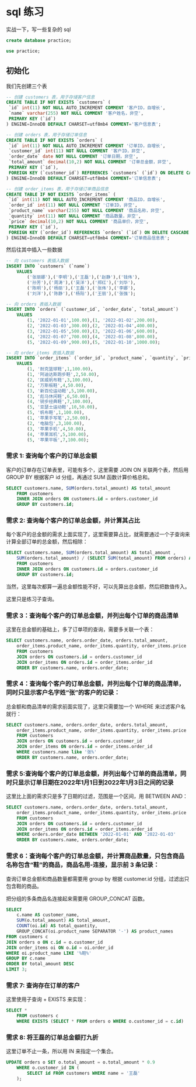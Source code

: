 # sql 练习

实战一下，写一些复杂的 sql

```sql
create database practice;

use practice;
```

## 初始化

我们先创建三个表

```sql
-- 创建 customers 表，用于存储客户信息
CREATE TABLE IF NOT EXISTS `customers` (
 `id` int(11) NOT NULL AUTO_INCREMENT COMMENT '客户ID，自增长',
 `name` varchar(255) NOT NULL COMMENT '客户姓名，非空',
 PRIMARY KEY (`id`)
) ENGINE=InnoDB DEFAULT CHARSET=utf8mb4 COMMENT='客户信息表';

-- 创建 orders 表，用于存储订单信息
CREATE TABLE IF NOT EXISTS `orders` (
 `id` int(11) NOT NULL AUTO_INCREMENT COMMENT '订单ID，自增长',
 `customer_id` int(11) NOT NULL COMMENT '客户ID，非空',
 `order_date` date NOT NULL COMMENT '订单日期，非空',
 `total_amount` decimal(10,2) NOT NULL COMMENT '订单总金额，非空',
 PRIMARY KEY (`id`),
 FOREIGN KEY (`customer_id`) REFERENCES `customers` (`id`) ON DELETE CASCADE ON UPDATE CASCADE
) ENGINE=InnoDB DEFAULT CHARSET=utf8mb4 COMMENT='订单信息表';

-- 创建 order_items 表，用于存储订单商品信息
CREATE TABLE IF NOT EXISTS `order_items` (
 `id` int(11) NOT NULL AUTO_INCREMENT COMMENT '商品ID，自增长',
 `order_id` int(11) NOT NULL COMMENT '订单ID，非空',
 `product_name` varchar(255) NOT NULL COMMENT '商品名称，非空',
 `quantity` int(11) NOT NULL COMMENT '商品数量，非空',
 `price` decimal(10,2) NOT NULL COMMENT '商品单价，非空',
 PRIMARY KEY (`id`),
 FOREIGN KEY (`order_id`) REFERENCES `orders` (`id`) ON DELETE CASCADE ON UPDATE CASCADE
) ENGINE=InnoDB DEFAULT CHARSET=utf8mb4 COMMENT='订单商品信息表';

```

然后往其中插入一些数据

```sql
-- 向 customers 表插入数据
INSERT INTO `customers` (`name`)
    VALUES
        ('张丽娜'),('李明'),('王磊'),('赵静'),('钱伟'),
        ('孙芳'),('周涛'),('吴洋'),('郑红'),('刘华'),
        ('陈明'),('杨丽'),('王磊'),('张伟'),('李娜'),
        ('刘洋'),('陈静'),('杨阳'),('王丽'),('张强');

-- 向 orders 表插入数据
INSERT INTO `orders` (`customer_id`, `order_date`, `total_amount`)
    VALUES
        (1, '2022-01-01',100.00),(1, '2022-01-02',200.00),
        (2, '2022-01-03',300.00),(2, '2022-01-04',400.00),
        (3, '2022-01-05',500.00),(3, '2022-01-06',600.00),
        (4, '2022-01-07',700.00),(4, '2022-01-08',800.00),
        (5, '2022-01-09',900.00),(5, '2022-01-10',1000.00);

-- 向 order_items 表插入数据
INSERT INTO `order_items` (`order_id`, `product_name`, `quantity`, `price`)
    VALUES
        (1, '耐克篮球鞋',1,100.00),
        (1, '阿迪达斯跑步鞋',2,50.00),
        (2, '匡威帆布鞋',3,100.00),
        (2, '万斯板鞋',4,50.00),
        (3, '新百伦运动鞋',5,100.00),
        (3, '彪马休闲鞋',6,50.00),
        (4, '锐步经典鞋',7,100.00),
        (5, '亚瑟士运动鞋',10,50.00),
        (5, '帆布鞋',1,100.00),
        (1, '苹果手写笔',2,50.00),
        (2, '电脑包',3,100.00),
        (3, '苹果手机',4,50.00),
        (4, '苹果耳机',5,100.00),
        (5, '苹果平板',7,100.00);

```


### 需求 1: 查询每个客户的订单总金额

客户的订单存在订单表里，可能有多个，这里需要 JOIN ON 关联两个表，然后用 GROUP BY 根据客户 id 分组，再通过 SUM 函数计算价格总和。

``` sql
SELECT customers.name, SUM(orders.total_amount) AS total_amount 
    FROM customers
    INNER JOIN orders ON customers.id = orders.customer_id 
    GROUP BY customers.id;
```


### 需求 2: 查询每个客户的订单总金额，并计算其占比

每个客户的总金额的需求上面实现了，这里需要算占比，就需要通过一个子查询来计算全部订单的总金额，然后相除：

``` sql
SELECT customers.name, SUM(orders.total_amount) AS total_amount ,
    SUM(orders.total_amount) / (SELECT SUM(total_amount) FROM orders) AS percentage 
    FROM customers
    INNER JOIN orders ON customers.id = orders.customer_id 
    GROUP BY customers.id;
```

当然，这里每次都算一遍总金额性能不好，可以先算出总金额，然后把数值传入。

这里只是练习子查询。


### 需求 3：查询每个客户的订单总金额，并列出每个订单的商品清单

这里在总金额的基础上，多了订单项的查询，需要多关联一个表：

``` sql
SELECT customers.name, orders.order_date, orders.total_amount, 
	order_items.product_name, order_items.quantity, order_items.price
    FROM customers
    JOIN orders ON customers.id = orders.customer_id
    JOIN order_items ON orders.id = order_items.order_id
    ORDER BY customers.name, orders.order_date;
```


### 需求 4：查询每个客户的订单总金额，并列出每个订单的商品清单，同时只显示客户名字姓“张”的客户的记录：

总金额和商品清单的需求前面实现了，这里只需要加一个 WHERE 来过滤客户名就行：

```sql
SELECT customers.name, orders.order_date, orders.total_amount, 
	order_items.product_name, order_items.quantity, order_items.price
    FROM customers
    JOIN orders ON customers.id = orders.customer_id
    JOIN order_items ON orders.id = order_items.order_id
    WHERE customers.name like '张%'
    ORDER BY customers.name, orders.order_date;
```



### 需求 5:查询每个客户的订单总金额，并列出每个订单的商品清单，同时只显示订单日期在2022年1月1日到2022年1月3日之间的记录

这里比上面的需求只是多了日期的过滤，范围是一个区间，用 BETWEEN AND：

```sql
SELECT customers.name, orders.order_date, orders.total_amount, 
	order_items.product_name, order_items.quantity, order_items.price
    FROM customers
    JOIN orders ON customers.id = orders.customer_id
    JOIN order_items ON orders.id = order_items.order_id
    WHERE orders.order_date BETWEEN '2022-01-01' AND '2022-01-03'
    ORDER BY customers.name, orders.order_date;
```


### 需求 6：查询每个客户的订单总金额，并计算商品数量，只包含商品名称包含“鞋”的商品，商品名用-连接，显示前 3 条记录：


查询订单总金额和商品数量都需要用 group by 根据 customer.id 分组，过滤出只包含鞋的商品。

把分组的多条商品名连接起来需要用 GROUP_CONCAT 函数。

```sql
SELECT 
    c.name AS customer_name,
    SUM(o.total_amount) AS total_amount,
    COUNT(oi.id) AS total_quantity,
    GROUP_CONCAT(oi.product_name SEPARATOR '-') AS product_names
FROM customers c
JOIN orders o ON c.id = o.customer_id
JOIN order_items oi ON o.id = oi.order_id
WHERE oi.product_name LIKE '%鞋%'
GROUP BY c.name
ORDER BY total_amount DESC
LIMIT 3;
```


### 需求 7: 查询存在订单的客户

这里使用子查询 + EXISTS 来实现：

``` sql
SELECT * 
	FROM customers c
    WHERE EXISTS (SELECT * FROM orders o WHERE o.customer_id = c.id)
```


### 需求 8: 将王磊的订单总金额打九折

这里订单不止一条，所以用 IN 来指定一个集合。

``` sql
UPDATE orders o SET o.total_amount = o.total_amount * 0.9
    WHERE o.customer_id IN (
        SELECT id FROM customers WHERE name = '王磊'
    );
```